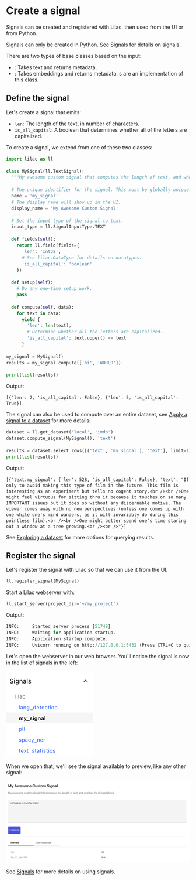 # Create a signal

Signals can be created and registered with Lilac, then used from the UI or from Python.

Signals can only be created in Python. See [Signals](signals.md) for details on signals.

There are two types of [](#Signal) base classes based on the input:

- [](#TextSignal): Takes text and returns metadata.
- [](#TextEmbeddingSignal): Takes embeddings and returns metadata. [](#ConceptSignal)s are an
  implementation of this class.

## Define the signal

Let's create a signal that emits:

- `len`: The length of the text, in number of characters.
- `is_all_capital`: A boolean that determines whether all of the letters are capitalized.

To create a signal, we extend from one of these two classes:

```python
import lilac as ll

class MySignal(ll.TextSignal):
  """My awesome custom signal that computes the length of text, and whether it's all capitalized."""

  # The unique identifier for the signal. This must be globally unique.
  name = 'my_signal'
  # The display name will show up in the UI.
  display_name = 'My Awesome Custom Signal'

  # Set the input type of the signal to text.
  input_type = ll.SignalInputType.TEXT

  def fields(self):
    return ll.field(fields={
      'len': 'int32',
      # See lilac.DataType for details on datatypes.
      'is_all_capital': 'boolean'
    })

  def setup(self):
    # Do any one-time setup work.
    pass

  def compute(self, data):
    for text in data:
      yield {
        'len': len(text),
        # Determine whether all the letters are capitalized.
        'is_all_capital': text.upper() == text
      }

my_signal = MySignal()
results = my_signal.compute(['hi', 'WORLD'])

print(list(results))
```

Output:

```
[{'len': 2, 'is_all_capital': False}, {'len': 5, 'is_all_capital': True}]
```

The signal can also be used to compute over an entire dataset, see
[Apply a signal to a dataset](../datasets/dataset_signals.md) for more details:

```python
dataset = ll.get_dataset('local', 'imdb')
dataset.compute_signal(MySignal(), 'text')

results = dataset.select_rows([('text', 'my_signal'), 'text'], limit=1)
print(list(results))
```

Output:

```
[{'text.my_signal': {'len': 528, 'is_all_capital': False}, 'text': "If only to avoid making this type of film in the future. This film is interesting as an experiment but tells no cogent story.<br /><br />One might feel virtuous for sitting thru it because it touches on so many IMPORTANT issues but it does so without any discernable motive. The viewer comes away with no new perspectives (unless one comes up with one while one's mind wanders, as it will invariably do during this pointless film).<br /><br />One might better spend one's time staring out a window at a tree growing.<br /><br />"}]
```

See [Exploring a dataset](../datasets/dataset_explore.md) for more options for querying results.

## Register the signal

Let's register the signal with Lilac so that we can use it from the UI.

```python
ll.register_signal(MySignal)
```

Start a Lilac webserver with:

```python
ll.start_server(project_dir='~/my_project')
```

Output:

```python
INFO:     Started server process [51748]
INFO:     Waiting for application startup.
INFO:     Application startup complete.
INFO:     Uvicorn running on http://127.0.0.1:5432 (Press CTRL+C to quit)
```

Let's open the webserver in our web browser. You'll notice the signal is now in the list of signals
in the left:

<img width=240 src="../_static/signals/signals_custom_navigation.png"></img>

When we open that, we'll see the signal available to preview, like any other signal:

<img src="../_static/signals/signals_custom_preview.png"></img>

See [Signals](signals.md) for more details on using signals.
